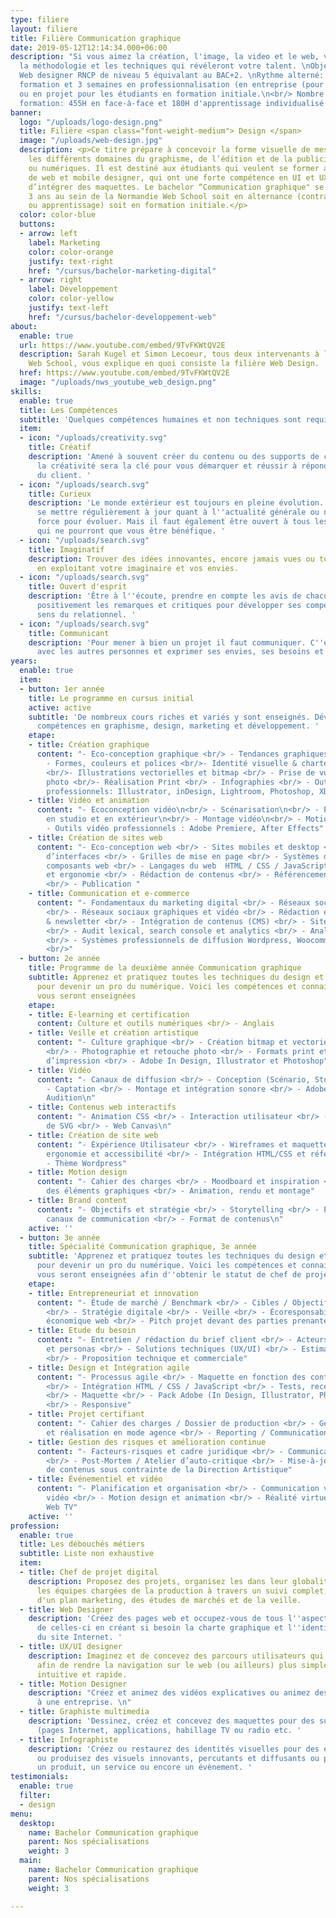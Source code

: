```yaml
---
type: filiere
layout: filiere
title: Filière Communication graphique
date: 2019-05-12T12:14:34.000+06:00
description: "Si vous aimez la création, l'image, la video et le web, venez apprendre
  la méthodologie et les techniques qui révéleront votre talent. \nObjectif :  titre
  Web designer RNCP de niveau 5 équivalant au BAC+2. \nRythme alterné: 1 semaine en
  formation et 3 semaines en professionnalisation (en entreprise (pour les alternants)
  ou en projet pour les étudiants en formation initiale.\n<br/> Nombre d'heures de
  formation: 455H en face-à-face et 180H d'apprentissage individualisé en FOAD"
banner:
  logo: "/uploads/logo-design.png"
  title: Filière <span class="font-weight-medium"> Design </span>
  image: "/uploads/web-design.jpg"
  description: <p>Ce titre prépare à concevoir la forme visuelle de messages dans
    les différents domaines du graphisme, de l’édition et de la publicité, imprimés
    ou numériques. Il est destiné aux étudiants qui veulent se former aux métiers
    de web et mobile designer, qui ont une forte compétence en UI et UX et capables
    d’intégrer des maquettes. Le bachelor “Communication graphique" se déroule sur
    3 ans au sein de la Normandie Web School soit en alternance (contrat de professionnalisation
    ou apprentissage) soit en formation initiale.</p>
  color: color-blue
  buttons:
  - arrow: left
    label: Marketing
    color: color-orange
    justify: text-right
    href: "/cursus/bachelor-marketing-digital"
  - arrow: right
    label: Développement
    color: color-yellow
    justify: text-left
    href: "/cursus/bachelor-developpement-web"
about:
  enable: true
  url: https://www.youtube.com/embed/9TvFKWtQV2E
  description: Sarah Kugel et Simon Lecoeur, tous deux intervenants à la Normandie
    Web School, vous explique en quoi consiste la filière Web Design.
  href: https://www.youtube.com/embed/9TvFKWtQV2E
  image: "/uploads/nws_youtube_web_design.png"
skills:
  enable: true
  title: Les Compétences
  subtitle: 'Quelques compétences humaines et non techniques sont requises. '
  item:
  - icon: "/uploads/creativity.svg"
    title: Créatif
    description: 'Amené à souvent créer du contenu ou des supports de communication,
      la créativité sera la clé pour vous démarquer et réussir à répondre aux attentes
      du client. '
  - icon: "/uploads/search.svg"
    title: Curieux
    description: 'Le monde extérieur est toujours en pleine évolution. Il faut donc
      se mettre régulièrement à jour quant à l''actualité générale ou numérique. Une
      force pour évoluer. Mais il faut également être ouvert à tous les cours proposés
      qui ne pourront que vous être bénéfique. '
  - icon: "/uploads/search.svg"
    title: Imaginatif
    description: Trouver des idées innovantes, encore jamais vues ou toutes récentes
      en exploitant votre imaginaire et vos envies.
  - icon: "/uploads/search.svg"
    title: Ouvert d'esprit
    description: 'Être à l''écoute, prendre en compte les avis de chacun, accepter
      positivement les remarques et critiques pour développer ses compétences et son
      sens du relationnel. '
  - icon: "/uploads/search.svg"
    title: Communicant
    description: 'Pour mener à bien un projet il faut communiquer. C''est à dire échanger
      avec les autres personnes et exprimer ses envies, ses besoins et ses attentes. '
years:
  enable: true
  item:
  - button: 1er année
    title: Le programme en cursus initial
    active: active
    subtitle: 'De nombreux cours riches et variés y sont enseignés. Développez vos
      compétences en graphisme, design, marketing et développement. '
    etape:
    - title: Création graphique
      content: "- Eco-conception graphique <br/> - Tendances graphiques & veille <br/>
        - Formes, couleurs et polices <br/>- Identité visuelle & charte graphique
        <br/>- Illustrations vectorielles et bitmap <br/> - Prise de vue et retouches
        photo <br/>- Réalisation Print <br/> - Infographies <br/> - Outils graphiques
        professionnels: Illustrator, inDesign, Lightroom, Photoshop, XD"
    - title: Vidéo et animation
      content: "- Ecoconception vidéo\n<br/> - Scénarisation\n<br/> - Prise de vue
        en studio et en extérieur\n<br/> - Montage vidéo\n<br/> - Motion Design \n<br/>
        - Outils vidéo professionnels : Adobe Premiere, After Effects"
    - title: Création de sites web
      content: "- Eco-conception web <br/> - Sites mobiles et desktop <br/> - Conception
        d’interfaces <br/> - Grilles de mise en page <br/> - Systèmes de design et
        composants web <br/> - Langages du web  HTML / CSS / JavaScript <br/> - Accessibilité
        et ergonomie <br/> - Rédaction de contenus <br/> - Référencement naturel (SEO)
        <br/> - Publication "
    - title: Communication et e-commerce
      content: "- Fondamentaux du marketing digital <br/> - Réseaux sociaux professionnels
        <br/> - Réseaux sociaux graphiques et vidéo <br/> - Rédaction et envoi e-mailing
        & newsletter <br/> - Intégration de contenus (CMS) <br/> - Sites e-commerce
        <br/> - Audit lexical, search console et analytics <br/> - Analyse d'éco performance
        <br/> - Systèmes professionnels de diffusion Wordpress, Woocommerce, Sendinblue
        <br/>"
  - button: 2e année
    title: Programme de la deuxième année Communication graphique
    subtitle: Apprenez et pratiquez toutes les techniques du design et du graphisme
      pour devenir un pro du numérique. Voici les compétences et connaissances qui
      vous seront enseignées
    etape:
    - title: E-learning et certification
      content: Culture et outils numériques <br/> - Anglais
    - title: Veille et création artistique
      content: "- Culture graphique <br/> - Création bitmap et vectorielle et composition
        <br/> - Photographie et retouche photo <br/> - Formats print et techniques
        d’impression <br/> - Adobe In Design, Illustrator et Photoshop"
    - title: Vidéo
      content: "- Canaux de diffusion <br/> - Conception (Scénario, Storyboard) <br/>
        - Captation <br/> - Montage et intégration sonore <br/> - Adobe Premiere et
        Audition\n"
    - title: Contenus web interactifs
      content: "- Animation CSS <br/> - Interaction utilisateur <br/> - Animation
        de SVG <br/> - Web Canvas\n"
    - title: Création de site web
      content: "- Expérience Utilisateur <br/> - Wireframes et maquettes <br/> - Écoconception,
        ergonomie et accessibilité <br/> - Intégration HTML/CSS et référencement <br/>
        - Thème Wordpress"
    - title: Motion design
      content: "- Cahier des charges <br/> - Moodboard et inspiration <br/> - Création
        des éléments graphiques <br/> - Animation, rendu et montage"
    - title: Brand content
      content: "- Objectifs et stratégie <br/> - Storytelling <br/> - Personas et
        canaux de communication <br/> - Format de contenus\n"
    active: ''
  - button: 3e année
    title: Spécialité Communication graphique, 3e année
    subtitle: 'Apprenez et pratiquez toutes les techniques du design et du graphisme
      pour devenir un pro du numérique. Voici les compétences et connaissances qui
      vous seront enseignées afin d''obtenir le statut de chef de projet digital. '
    etape:
    - title: Entrepreneuriat et innovation
      content: "- Étude de marché / Benchmark <br/> - Cibles / Objectifs / Positionnement
        <br/> - Stratégie digitale <br/> - Veille <br/> - Écoresponsabilité / Modèle
        économique web <br/> - Pitch projet devant des parties prenantes"
    - title: Etude du besoin
      content: "- Entretien / rédaction du brief client <br/> - Acteurs du projets
        et personas <br/> - Solutions techniques (UX/UI) <br/> - Estimation des coûts
        <br/> - Proposition technique et commerciale"
    - title: Design et Intégration agile
      content: "- Processus agile <br/> - Maquette en fonction des contraintes UX/UI
        <br/> - Intégration HTML / CSS / JavaScript <br/> - Tests, recettage et validation
        <br/> - Maquette <br/> - Pack Adobe (In Design, Illustrator, Photoshop, XD)
        <br/> - Responsive"
    - title: Projet certifiant
      content: "- Cahier des charges / Dossier de production <br/> - Gestion de projet
        et réalisation en mode agence <br/> - Reporting / Communication orale et écrite"
    - title: Gestion des risques et amélioration continue
      content: "- Facteurs-risques et cadre juridique <br/> - Communication de crise
        <br/> - Post-Mortem / Atelier d’auto-critique <br/> - Mise-à-jour qualitative
        de contenus sous contrainte de la Direction Artistique"
    - title: Événementiel et vidéo
      content: "- Planification et organisation <br/> - Communication visuelle et
        vidéo <br/> - Motion design et animation <br/> - Réalité virtuelle <br/> -
        Web TV"
    active: ''
profession:
  enable: true
  title: Les débouchés métiers
  subtitle: Liste non exhaustive
  item:
  - title: Chef de projet digital
    description: Proposez des projets, organisez les dans leur globalité et accompagnez
      les équipes chargées de la production à travers un suivi complet, la création
      d'un plan marketing, des études de marchés et de la veille.
  - title: Web Designer
    description: 'Créez des pages web et occupez-vous de tous l''aspects graphiques
      de celles-ci en créant si besoin la charte graphique et l''identité visuelle
      du site Internet. '
  - title: UX/UI designer
    description: Imaginez et de concevez des parcours utilisateurs qui créent de l'émotion
      afin de rendre la navigation sur le web (ou ailleurs) plus simple, désirable,
      intuitive et rapide.
  - title: Motion Designer
    description: "Créez et animez des vidéos explicatives ou animez des visuels propres
      à une entreprise. \n"
  - title: Graphiste multimedia
    description: 'Dessinez, créez et concevez des maquettes pour des supports numérique
      (pages Internet, applications, habillage TV ou radio etc. '
  - title: Infographiste
    description: 'Créez ou restaurez des identités visuelles pour des entreprises
      ou produisez des visuels innovants, percutants et diffusants ou promouvants
      un produit, un service ou encore un évènement. '
testimonials:
  enable: true
  filter:
  - design
menu:
  desktop:
    name: Bachelor Communication graphique
    parent: Nos spécialisations
    weight: 3
  main:
    name: Bachelor Communication graphique
    parent: Nos spécialisations
    weight: 3

---
```

